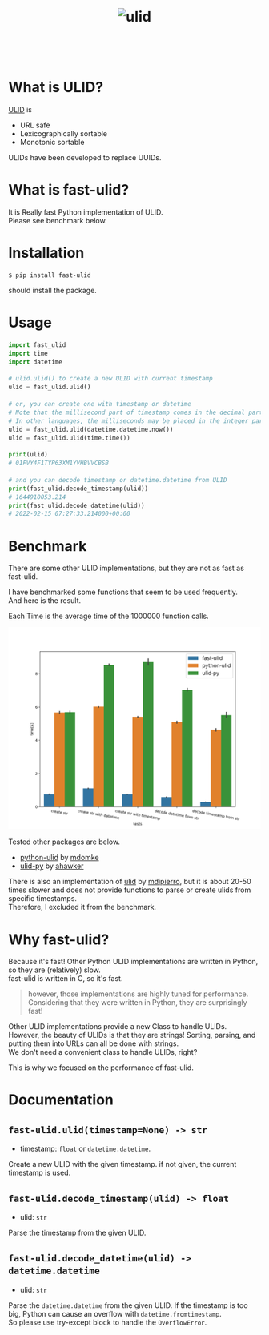 <h1 align="center">
	<br>
	<br>
	<img width="360" src="https://github.com/ulid/spec/blob/master/logo.png?raw=true" alt="ulid">
	<br>
	<br>
	<br>
</h1>

# What is ULID?
[ULID](https://github.com/ulid/spec) is 

- URL safe
- Lexicographically sortable
- Monotonic sortable

ULIDs have been developed to replace UUIDs.

# What is fast-ulid?
It is Really fast Python implementation of ULID.\
Please see benchmark below.

# Installation

    $ pip install fast-ulid

should install the package.

# Usage

```python
import fast_ulid
import time
import datetime

# ulid.ulid() to create a new ULID with current timestamp
ulid = fast_ulid.ulid()

# or, you can create one with timestamp or datetime
# Note that the millisecond part of timestamp comes in the decimal part. 
# In other languages, the milliseconds may be placed in the integer part.
ulid = fast_ulid.ulid(datetime.datetime.now())
ulid = fast_ulid.ulid(time.time())

print(ulid)
# 01FVY4F1TYP63XM1YVHBVVCBSB

# and you can decode timestamp or datetime.datetime from ULID
print(fast_ulid.decode_timestamp(ulid))
# 1644910053.214
print(fast_ulid.decode_datetime(ulid))
# 2022-02-15 07:27:33.214000+00:00
```

# Benchmark
There are some other ULID implementations, but they are not as fast as fast-ulid.

I have benchmarked some functions that seem to be used frequently.\
And here is the result.

Each Time is the average time of the 1000000 function calls.

![Benchmark](assets/bench_result.png "benchmark")

Tested other packages are below.

- [python-ulid](https://github.com/mdomke/python-ulid) by [mdomke](https://github.com/mdomke)
- [ulid-py](https://github.com/ahawker/ulid) by [ahawker](https://github.com/ahawker)

There is also an implementation of [ulid](https://github.com/mdipierro/ulid) by [mdipierro](https://github.com/mdipierro), but it is about 20-50 times slower and does not provide functions to parse or create ulids from specific timestamps.\
Therefore, I excluded it from the benchmark.

# Why fast-ulid?

Because it's fast! Other Python ULID implementations are written in Python, so they are (relatively) slow.\
fast-ulid is written in C, so it's fast.

> however, those implementations are highly tuned for performance.\
> Considering that they were written in Python, they are surprisingly fast!

Other ULID implementations provide a new Class to handle ULIDs.\
However, the beauty of ULIDs is that they are strings! Sorting, parsing, and putting them into URLs can all be done with strings.\
We don't need a convenient class to handle ULIDs, right?

This is why we focused on the performance of fast-ulid.

# Documentation
## `fast-ulid.ulid(timestamp=None) -> str`
- timestamp: `float` or `datetime.datetime`.

Create a new ULID with the given timestamp. if not given, the current timestamp is used.

## `fast-ulid.decode_timestamp(ulid) -> float`
- ulid: `str`

Parse the timestamp from the given ULID.

## `fast-ulid.decode_datetime(ulid) -> datetime.datetime`
- ulid: `str`

Parse the `datetime.datetime` from the given ULID.
If the timestamp is too big, Python can cause an overflow with `datetime.fromtimestamp`.\
So please use try-except block to handle the `OverflowError`.
